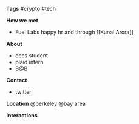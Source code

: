 **Tags**
#crypto #tech

**How we met**
- Fuel Labs happy hr and through [[Kunal Arora]]

**About**
- eecs student
- plaid intern
- B@B

**Contact**
- twitter

**Location**
@berkeley
@bay area

**Interactions**